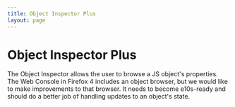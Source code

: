 ```yaml
---
title: Object Inspector Plus
layout: page
---
```


# Object Inspector Plus #

The Object Inspector allows the user to browse a JS object's properties.
The Web Console in Firefox 4 includes an object browser, but we would
like to make improvements to that browser. It needs to become
e10s-ready and should do a better job of handling updates to an
object's state.